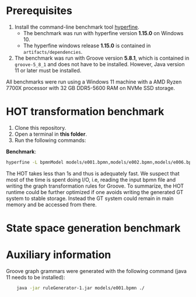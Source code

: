 # Prerequisites
1. Install the command-line benchmark tool [hyperfine](https://github.com/sharkdp/hyperfine#installation).
    - The benchmark was run with hyperfine version **1.15.0** on Windows 10.
    - The hyperfine windows release **1.15.0** is contained in `artifacts/dependencies`.
2. The benchmark was run with Groove version **5.8.1**, which is contained in `groove-5_8_1` and does not have to be installed.
However, Java version 11 or later must be installed.

All benchmarks were run using a Windows 11 machine with a AMD Ryzen 7700X processor with 32 GB DDR5-5600 RAM on NVMe SSD storage.

# HOT transformation benchmark
1. Clone this repository.
2. Open a terminal in **this folder**.
3. Run the following commands:

**Benchmark**:
```bash
hyperfine -L bpmnModel models/e001.bpmn,models/e002.bpmn,models/e006.bpmn,models/e007.bpmn,models/e008.bpmn,models/e009.bpmn,models/e010.bpmn,models/e011.bpmn,models/e015.bpmn,models/e016.bpmn "java -jar ruleGenerator-1.jar {bpmnModel} ./" --output ./HOToutput.txt --export-json HOTstats.json
```

The HOT takes less than 1s and thus is adequately fast.
We suspect that most of the time is spent doing I/O, i.e, reading the input bpmn file and writing the graph transformation rules for Groove.
To summarize, the HOT runtime could be further optimized if one avoids writing the generated GT system to stable storage.
Instead the GT system could remain in main memory and be accessed from there.  

# State space generation benchmark

# Auxiliary information

Groove graph grammars were generated with the following command (java 11 needs to be installed):
```bash
    java -jar ruleGenerator-1.jar models/e001.bpmn ./
```